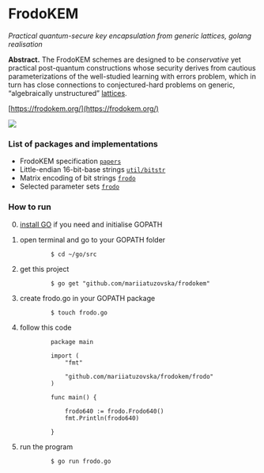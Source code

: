 # FrodoKEM

*Practical quantum-secure key encapsulation from generic lattices, golang realisation*

**Abstract.** The FrodoKEM schemes are designed to be _conservative_ yet practical post-quantum constructions whose security derives from cautious parameterizations of the well-studied learning with errors problem, which in turn has close connections to conjectured-hard problems on generic, “algebraically unstructured” [lattices](https://en.wikipedia.org/wiki/Lattice_(order)).

[https://frodokem.org/](https://frodokem.org/)

![](https://github.com/mariiatuzovska/frodokem/img/frodo.jpg)

### List of packages and implementations

* FrodoKEM specification [`papers`](https://github.com/mariiatuzovska/frodokem/blob/master/papers/FrodoKEM-specification-20190702.pdf)
* Little-endian 16-bit-base strings [`util/bitstr`](https://github.com/mariiatuzovska/frodokem/util/bitstr/bitstr.go)
* Matrix encoding of bit strings [`frodo`](https://github.com/mariiatuzovska/frodokem/blob/master/frodo/frodo.go)
* Selected parameter sets [`frodo`](https://github.com/mariiatuzovska/frodokem/blob/master/frodo/frodo.go)

### How to run

0. [install GO](https://golang.org/doc/install?download=go1.13.darwin-amd64.pkg) if you need and initialise GOPATH

1. open terminal and go to your GOPATH folder

```
            $ cd ~/go/src
```

2. get this project

```
            $ go get "github.com/mariiatuzovska/frodokem"
```

3. create frodo.go in your GOPATH package

```
            $ touch frodo.go
```

4. follow this code

```
            package main

            import (
                "fmt"

                "github.com/mariiatuzovska/frodokem/frodo"
            )

            func main() {

                frodo640 := frodo.Frodo640()
                fmt.Println(frodo640)

            }    
```

5. run the program

```
            $ go run frodo.go
```